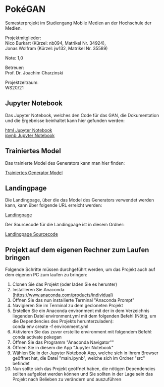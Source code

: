 # PokéGAN

Semesterprojekt im Studiengang Mobile Medien an der Hochschule der Medien.

Projektmitglieder: <br>
Nico Burkart (Kürzel: nb094, Matrikel Nr. 34924), <br>
Jonas Wolfram (Kürzel: jw132, Matrikel Nr. 35589)

Note: 1,0

Betreuer: <br>
Prof. Dr. Joachim Charzinski

Projektzeitraum: <br>
WS20/21

## Jupyter Notebook

Das Jupyter Notebook, welches den Code für das GAN, die Dokumentation und die Ergebnisse beinhaltet kann hier gefunden werden: <br>

[html Jupyter Notebook](./src/main.html) <br>
[ipynb Jupyter Notebook](./src/main.ipynb)

## Trainiertes Model

Das trainierte Model des Generators kann man hier finden: <br>

[Trainiertes Generator Model](./public)

## Landingpage

Die Landingpage, über die das Model des Generators verwendet werden kann, kann über folgende URL erreicht werden: <br>

[Landingpage](https://pokegan-d16a1.web.app/)

Der Sourcecode für die Landingpage ist in diesem Ordner: <br>

[Landingpage Sourcecode](./pokegan-landingpage)

## Projekt auf dem eigenen Rechner zum Laufen bringen

Folgende Schritte müssen durchgeführt werden, um das Projekt auch auf dem eigenen PC zum laufen zu bringen:

1. Clonen Sie das Projekt (oder laden Sie es herunter)
2. Installieren Sie Anaconda (https://www.anaconda.com/products/individual)
3. Öffnen Sie das nun installierte Terminal "Anaconda Prompt"
4. Navigieren Sie im Terminal zu dem gecloneten Projekt
5. Erstellen Sie ein Anaconda environment mit der in dem Verzeichnis liegenden Datei environment.yml mit dem folgenden Befehl (Nötig, um die Dependencies des Projekts herunterzuladen): <br>
conda env create -f environment.yml
6. Aktivieren Sie das zuvor erstellte environment mit folgendem Befehl: <br>
conda activate pokegan
7. Öffnen Sie das Programm "Anaconda Navigator""
8. Öffnen Sie in diesem die App "Jupyter Notebook"
9. Wählen Sie in der Jupyter Notebook App, welche sich in Ihrem Browser geöffnet hat, die Datei "main.ipynb", welche sich im Ordner "src" befindet
10. Nun sollte sich das Projekt geöffnet haben, die nötigen Dependencies sollten aufgelöst werden können und Sie sollten in der Lage sein das Projekt nach Belieben zu verändern und auszuführen
